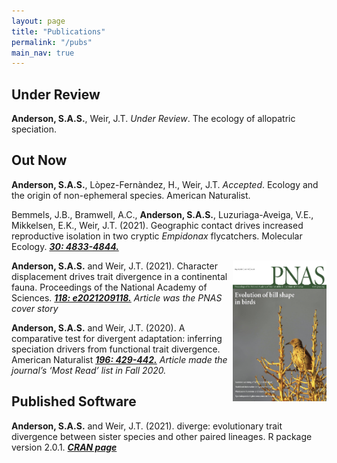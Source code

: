 ```yaml
---
layout: page
title: "Publications"
permalink: "/pubs"
main_nav: true
---
```


<style>
img {
	float:right;
}
</style>
<!-- <body> -->
<h2>Under Review</h2>

<p><b>Anderson, S.A.S.</b>, Weir, J.T. <i>Under Review</i>. The ecology of allopatric speciation. </p>

<h2>Out Now</h2>

<p><b>Anderson, S.A.S.</b>, L&ograve;pez-Fern&agrave;ndez, H., Weir, J.T. <i>Accepted</i>. Ecology and the origin of non-ephemeral species. American Naturalist.

<p>Bemmels, J.B., Bramwell, A.C., <b>Anderson, S.A.S.</b>, Luzuriaga-Aveiga, V.E.,
Mikkelsen, E.K., Weir, J.T. (2021). Geographic contact drives increased reproductive isolation in two cryptic <i>Empidonax</i> flycatchers. Molecular Ecology. <a href="https://doi.org/10.1111/mec.16105"><b><i>30: 4833-4844.</i></b></a> </p>

<p><a href="https://www.pnas.org/content/118/20.cover-expansion"> <img src="/assets/pnas_118_20_coverthumb_smaller.jpg" alt="PNAS cov" style="width:150px;height:225px;margin-left:05px;"> </a> <b>Anderson, S.A.S.</b> and Weir, J.T. (2021). Character displacement drives trait divergence in a continental fauna. Proceedings of the National Academy of Sciences. <a href="https://doi.org/10.1073/pnas.2021209118"><b><i>118: e2021209118.</i></b></a>
<i>Article was the PNAS cover story</i></p>

<p><b>Anderson, S.A.S.</b> and Weir, J.T. (2020). A comparative test for divergent adaptation: inferring speciation drivers from functional trait divergence. American Naturalist <a href="https://doi.org/10.1086/710338"><b><i>196: 429-442.</i></b></a>
<i>Article made the journal’s ‘Most Read’ list in Fall 2020.</i></p>

<h2>Published Software</h2>

<p><b>Anderson, S.A.S.</b> and Weir, J.T. (2021). diverge: evolutionary trait divergence between sister species and other paired lineages. R package version 2.0.1. <a href="https://cran.r-project.org/web/packages/diverge/index.html"><b><i>CRAN page</i></b></a></p>

<!--</body>>
